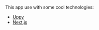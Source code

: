 This app use with some cool technologies:

- [Uppy](https://uppy.io/docs/react/)
- [Next.js](https://nextjs.org/)
